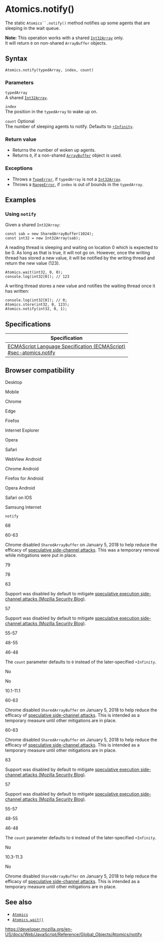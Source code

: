 Atomics.notify()
================

The static `Atomics``.notify()` method notifies up some agents that are sleeping in the wait queue.

**Note:** This operation works with a shared [`Int32Array`](../int32array) only.  
It will return `0` on non-shared `ArrayBuffer` objects.

Syntax
------

    Atomics.notify(typedArray, index, count)

### Parameters

`typedArray`  
A shared [`Int32Array`](../int32array).

`index`  
The position in the `typedArray` to wake up on.

 `count` <span class="badge inline optional">Optional</span>   
The number of sleeping agents to notify. Defaults to [`+Infinity`](../infinity).

### Return value

-   Returns the number of woken up agents.
-   Returns `0`, if a non-shared [`ArrayBuffer`](../arraybuffer) object is used.

### Exceptions

-   Throws a [`TypeError`](../typeerror), if `typedArray` is not a [`Int32Array`](../int32array).
-   Throws a [`RangeError`](../rangeerror), if `index` is out of bounds in the `typedArray`.

Examples
--------

### Using `notify`

Given a shared `Int32Array`:

    const sab = new SharedArrayBuffer(1024);
    const int32 = new Int32Array(sab);

A reading thread is sleeping and waiting on location 0 which is expected to be 0. As long as that is true, it will not go on. However, once the writing thread has stored a new value, it will be notified by the writing thread and return the new value (123).

    Atomics.wait(int32, 0, 0);
    console.log(int32[0]); // 123

A writing thread stores a new value and notifies the waiting thread once it has written:

    console.log(int32[0]); // 0;
    Atomics.store(int32, 0, 123);
    Atomics.notify(int32, 0, 1);

Specifications
--------------

<table><thead><tr class="header"><th>Specification</th></tr></thead><tbody><tr class="odd"><td><a href="https://tc39.es/ecma262/#sec-atomics.notify">ECMAScript Language Specification (ECMAScript)<br />
<span class="small">#sec-atomics.notify</span></a></td></tr></tbody></table>

Browser compatibility
---------------------

Desktop

Mobile

Chrome

Edge

Firefox

Internet Explorer

Opera

Safari

WebView Android

Chrome Android

Firefox for Android

Opera Android

Safari on IOS

Samsung Internet

`notify`

68

60-63

Chrome disabled `SharedArrayBuffer` on January 5, 2018 to help reduce the efficacy of [speculative side-channel attacks](https://www.chromium.org/Home/chromium-security/ssca). This was a temporary removal while mitigations were put in place.

79

78

63

Support was disabled by default to mitigate [speculative execution side-channel attacks (Mozilla Security Blog)](https://blog.mozilla.org/security/2018/01/03/mitigations-landing-new-class-timing-attack/).

57

Support was disabled by default to mitigate [speculative execution side-channel attacks (Mozilla Security Blog)](https://blog.mozilla.org/security/2018/01/03/mitigations-landing-new-class-timing-attack/).

55-57

48-55

46-48

The `count` parameter defaults to `0` instead of the later-specified `+Infinity`.

No

No

10.1-11.1

60-63

Chrome disabled `SharedArrayBuffer` on January 5, 2018 to help reduce the efficacy of [speculative side-channel attacks](https://www.chromium.org/Home/chromium-security/ssca). This is intended as a temporary measure until other mitigations are in place.

60-63

Chrome disabled `SharedArrayBuffer` on January 5, 2018 to help reduce the efficacy of [speculative side-channel attacks](https://www.chromium.org/Home/chromium-security/ssca). This is intended as a temporary measure until other mitigations are in place.

63

Support was disabled by default to mitigate [speculative execution side-channel attacks (Mozilla Security Blog)](https://blog.mozilla.org/security/2018/01/03/mitigations-landing-new-class-timing-attack/).

57

Support was disabled by default to mitigate [speculative execution side-channel attacks (Mozilla Security Blog)](https://blog.mozilla.org/security/2018/01/03/mitigations-landing-new-class-timing-attack/).

55-57

48-55

46-48

The `count` parameter defaults to `0` instead of the later-specified `+Infinity`.

No

10.3-11.3

No

Chrome disabled `SharedArrayBuffer` on January 5, 2018 to help reduce the efficacy of [speculative side-channel attacks](https://www.chromium.org/Home/chromium-security/ssca). This is intended as a temporary measure until other mitigations are in place.

See also
--------

-   [`Atomics`](../atomics)
-   [`Atomics.wait()`](wait)

<a href="https://developer.mozilla.org/en-US/docs/Web/JavaScript/Reference/Global_Objects/Atomics/notify" class="_attribution-link">https://developer.mozilla.org/en-US/docs/Web/JavaScript/Reference/Global_Objects/Atomics/notify</a>
